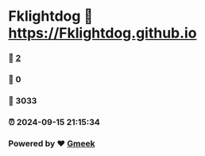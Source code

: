 # Fklightdog :link: https://Fklightdog.github.io 
### :page_facing_up: [2](https://Fklightdog.github.io/tag.html) 
### :speech_balloon: 0 
### :hibiscus: 3033 
### :alarm_clock: 2024-09-15 21:15:34 
### Powered by :heart: [Gmeek](https://github.com/Meekdai/Gmeek)
